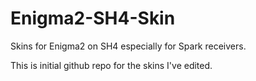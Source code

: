 # Enigma2-SH4-Skin
Skins for Enigma2 on SH4 especially for Spark receivers.

This is initial github repo for the skins I've edited.
